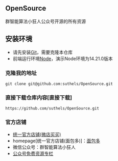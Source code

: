 ## OpenSource
群智能算法小狂人公众号开源的所有资源

## 安装环境

- 请先安装[Git](https://git-scm.com/)，需要克隆本仓库
- 前端运行环境[Node](https://nodejs.org/en/download/)，演示Node环境为14.21.0版本

### 克隆我的地址
```shell
git clone git@github.com:suthels/OpenSource.git
```
### 直接下载仓库内容[直接下载]
```shell
https://github.com/suthels/OpenSource.git
```

### 官方店铺
- [统一官方店铺(微店买买)](https://d.weidian.com/weidian-pc/weidian-loader/#/pc-vue-item-list/item/list)
- homepage[统一官方店铺(面包多)]：[面包多](https://mbd.pub/o/eternity/work)
- 微信公众号：群智能算法小狂人
- [公众号免费资源专栏](https://mp.weixin.qq.com/mp/homepage?__biz=MzAxMjg5NzQ5OQ==&hid=7&sn=fd7dbf0a28ea2c5d2bd11388b718f40f&scene=18)
